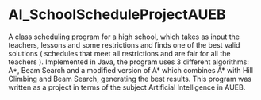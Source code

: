# AI_SchoolScheduleProjectAUEB

A class scheduling program for a high school, which takes as input the teachers, lessons and some restrictions and finds one of the best valid solutions ( schedules that meet all restrictions and are fair for all the teachers ). Implemented in Java, the program uses 3 different algorithms: A*, Beam Search and a modified version of A* which combines A* with Hill Climbing and Beam Search, generating the best results. This program was written as a project in terms of the subject Artificial Intelligence in AUEB.
